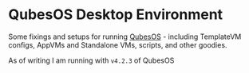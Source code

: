 # QubesOS Desktop Environment

Some fixings and setups for running [QubesOS](https://www.qubes-os.org/) - including TemplateVM configs, AppVMs and Standalone VMs, scripts, and other goodies.

As of writing I am running with `v4.2.3` of QubesOS
